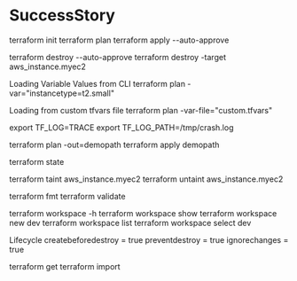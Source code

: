 # SuccessStory

terraform init
terraform plan
terraform apply --auto-approve

terraform destroy --auto-approve
terraform destroy -target aws_instance.myec2

Loading Variable Values from CLI
terraform plan -var="instancetype=t2.small"

Loading from custom tfvars file
terraform plan -var-file="custom.tfvars"

export TF_LOG=TRACE
export TF_LOG_PATH=/tmp/crash.log

terraform plan -out=demopath
terraform apply demopath

terraform state

terraform taint aws_instance.myec2
terraform untaint aws_instance.myec2

terraform fmt
terraform validate

terraform workspace -h
terraform workspace show
terraform workspace new dev
terraform workspace list
terraform workspace select dev

Lifecycle
createbeforedestroy = true
preventdestroy = true
ignorechanges = true

terraform get
terraform import
```
